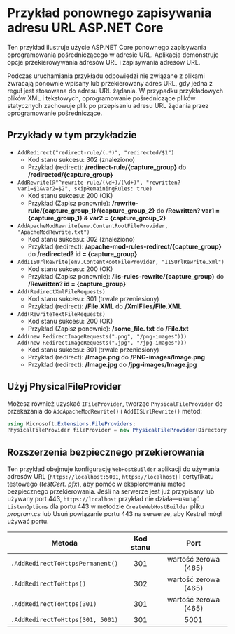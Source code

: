 # <a name="aspnet-core-url-rewriting-sample"></a>Przykład ponownego zapisywania adresu URL ASP.NET Core

Ten przykład ilustruje użycie ASP.NET Core ponownego zapisywania oprogramowania pośredniczącego w adresie URL. Aplikacja demonstruje opcje przekierowywania adresów URL i zapisywania adresów URL.

Podczas uruchamiania przykładu odpowiedzi nie związane z plikami zwracają ponownie wpisany lub przekierowany adres URL, gdy jedna z reguł jest stosowana do adresu URL żądania. W przypadku przykładowych plików XML i tekstowych, oprogramowanie pośredniczące plików statycznych zachowuje plik po przepisaniu adresu URL żądania przez oprogramowanie pośredniczące.

## <a name="examples-in-this-sample"></a>Przykłady w tym przykładzie

* `AddRedirect("redirect-rule/(.*)", "redirected/$1")`
  - Kod stanu sukcesu: 302 (znaleziono)
  - Przykład (redirect): **/redirect-rule/{capture_group}** do **/redirected/{capture_group}**
* `AddRewrite(@"^rewrite-rule/(\d+)/(\d+)", "rewritten?var1=$1&var2=$2", skipRemainingRules: true)`
  - Kod stanu sukcesu: 200 (OK)
  - Przykład (Zapisz ponownie): **/rewrite-rule/{capture_group_1}/{capture_group_2}** do **/Rewritten? var1 = {capture_group_1} & var2 = {capture_group_2}**
* `AddApacheModRewrite(env.ContentRootFileProvider, "ApacheModRewrite.txt")`
  - Kod stanu sukcesu: 302 (znaleziono)
  - Przykład (redirect): **/apache-mod-rules-redirect/{capture_group}** do **/redirected? id = {capture_group}**
* `AddIISUrlRewrite(env.ContentRootFileProvider, "IISUrlRewrite.xml")`
  - Kod stanu sukcesu: 200 (OK)
  - Przykład (Zapisz ponownie): **/iis-rules-rewrite/{capture_group}** do **/Rewritten? id = {capture_group}**
* `Add(RedirectXmlFileRequests)`
  - Kod stanu sukcesu: 301 (trwale przeniesiony)
  - Przykład (redirect): **/File.XML** do **/XmlFiles/File.XML**
* `Add(RewriteTextFileRequests)`
  - Kod stanu sukcesu: 200 (OK)
  - Przykład (Zapisz ponownie): **/some_file. txt** do **/File.txt**
* `Add(new RedirectImageRequests(".png", "/png-images")))`<br>`Add(new RedirectImageRequests(".jpg", "/jpg-images")))`
  - Kod stanu sukcesu: 301 (trwale przeniesiony)
  - Przykład (redirect): **/Image.png** do **/PNG-images/Image.png**
  - Przykład (redirect): **/Image.jpg** do **/jpg-images/Image.jpg**

## <a name="use-a-physicalfileprovider"></a>Użyj PhysicalFileProvider

Możesz również uzyskać `IFileProvider`, tworząc `PhysicalFileProvider` do przekazania do `AddApacheModRewrite()` i `AddIISUrlRewrite()` metod:

```csharp
using Microsoft.Extensions.FileProviders;
PhysicalFileProvider fileProvider = new PhysicalFileProvider(Directory.GetCurrentDirectory());
```

## <a name="secure-redirection-extensions"></a>Rozszerzenia bezpiecznego przekierowania

Ten przykład obejmuje konfigurację `WebHostBuilder` aplikacji do używania adresów URL (`https://localhost:5001`, `https://localhost`) i certyfikatu testowego (*testCert. pfx*), aby pomóc w eksplorowaniu metod bezpiecznego przekierowania. Jeśli na serwerze jest już przypisany lub używany port 443, `https://localhost` przykład nie działa&mdash;usunąć `ListenOptions` dla portu 443 w metodzie `CreateWebHostBuilder` pliku *program.cs* lub Usuń powiązanie portu 443 na serwerze, aby Kestrel mógł używać portu.

| Metoda                           | Kod stanu |    Port    |
| -------------------------------- | :---------: | :--------: |
| `.AddRedirectToHttpsPermanent()` |     301     | wartość zerowa (465) |
| `.AddRedirectToHttps()`          |     302     | wartość zerowa (465) |
| `.AddRedirectToHttps(301)`       |     301     | wartość zerowa (465) |
| `.AddRedirectToHttps(301, 5001)` |     301     |    5001    |
